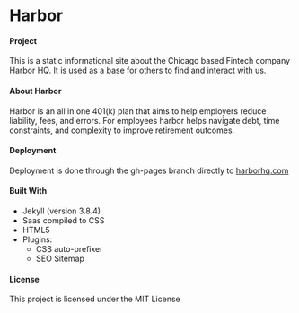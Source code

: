 # Harbor
#### Project
This is a static informational site about the Chicago based Fintech company Harbor HQ.  It is used as a base for others to find and interact with us.


#### About Harbor
Harbor is an all in one 401(k) plan that aims to help employers reduce liability, fees, and errors. For employees harbor helps navigate debt, time constraints, and complexity to improve retirement outcomes.

#### Deployment
Deployment is done through the gh-pages branch directly to <a href="www.harborhq.com">harborhq.com</a>

#### Built With
* Jekyll (version 3.8.4)
*  Saas compiled to CSS
*  HTML5
* Plugins:
     * CSS auto-prefixer 
     * SEO Sitemap 
     
#### License    
This project is licensed under the MIT License